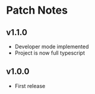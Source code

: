 # Patch Notes

## v1.1.0

-   Developer mode implemented
-   Project is now full typescript

## v1.0.0

-   First release

